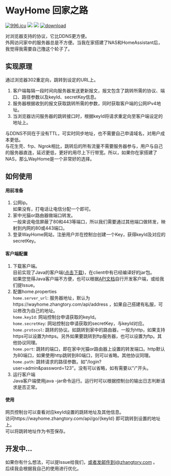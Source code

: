 # WayHome 回家之路
[![996.icu](https://img.shields.io/badge/link-996.icu-red.svg)](https://996.icu)
[![](https://img.shields.io/badge/version-0.2.0-brightgreen)](https://wayhome.zhangtory.com/)
![](https://img.shields.io/badge/license-MIT-blue)
[![download](https://img.shields.io/badge/download-client-red)](https://github.com/zhangtory/WayHome/releases/download/1.0/wayhome-client-1.0.zip)
  
对浏览器支持的协议，它比DDNS更方便。  
外网访问家中的服务器总是不方便。当我在家搭建了NAS和HomeAssistant后，我觉得我需要自己撸这个轮子了。

## 实现原理  
通过浏览器302重定向，跳转到设定的URL上。  

1. 客户端每隔一段时间向服务器发送更新报文，报文包含了跳转所需的协议、端口、路径参数以及keyId、secretKey信息。
2. 服务器根据收到的报文获取跳转所需的参数，同时获取客户端的公网IPv4地址。
3. 当浏览器访问服务器的跳转接口时，根据keyId将请求重定向至客户端设定的地址上。  

与DDNS不同在于没有TTL，可实时同步地址，也不需要自己申请域名，对用户成本更低。  
与花生壳、frp、Ngrok相比，跳转后的所有流量不需要服务器参与，用户与自己的服务器直连，延迟更低，更好的用尽上下行带宽。所以，如果你在家搭建了NAS，那么WayHome是一个非常好的选择。

## 如何使用

#### 用前准备
  1. 公网ip。  
     如果没有，打电话让电信分配一个即可。
  2. 家中光猫or路由器做端口转发。    
     一般来说电信屏蔽了80和443等端口，所以我们需要通过其他端口做转发，映射到内网的80或443端口。
  3. 登录WayHome网站，注册用户并在控制台创建一个Key，获得keyId及对应的secretKey。

#### 客户端配置
  1. 下载客户端。  
      目前实现了Java的客户端([点击下载](https://github.com/zhangtory/WayHome/releases/download/1.0/wayhome-client-1.0.zip))，在client中有已经编译好的jar包。  
      如果您觉得Java客户端不方便，也可以根据[API文档](https://github.com/zhangtory/WayHome/blob/master/API.md)自行开发客户端，或给我们提Issue。
  2. 配置home.properties  
      `home.server_url`: 服务器地址，默认为https://wayhome.zhangtory.com/api/address ，如果自己搭建有私服，可以修改为自己的地址。  
      `home.keyId`: 网站控制台申请获取的keyId。  
      `home.secretKey`: 网站控制台申请获取的secretKey，与keyId对应。  
      `home.protocol`: 跳转的协议。如跳转到家中的路由器，一般为http，如果支持https可以设置为https。另外如果要跳转到ftp服务器，也可以设置为ftp。其他协议同理。  
      `home.port`: 跳转的端口，即在家中光猫or路由器上设置的转发端口。http默认为80端口，如果使用http跳转到80端口，则可以省略。其他协议同理。    
      `home.path`: 跳转请求的路径参数。如"/login?user=admin&password=123"。没有可以省略，如有需要以"/"开头。  
  3. 运行客户端  
      Java客户端使用java -jar命令运行。运行时可以根据控制台的输出日志判断请求是否正常。  
      
#### 使用
  网页控制台可以查看对应keyId设置的跳转地址及其他信息。  
  访问https://wayhome.zhangtory.com/api/go/{keyId} 即可跳转到设置的地址上。  
  可以将跳转地址作为书签保存。  

## 开发中...
  如果你有什么想法，可以提Issue给我们，或者发邮件到i@zhangtory.com 。  
  后续我会根据我自己的使用进行优化。
